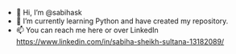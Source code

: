 - 👋 Hi, I’m @sabihask
- 🌱 I’m currently learning Python and have created my repository.
- 📫 You can reach me here or over LinkedIn https://www.linkedin.com/in/sabiha-sheikh-sultana-13182089/
<!---
- 💞️ I’m looking to collaborate on ...
- 📫 How to reach me ...
--->

<!---
sabihask/sabihask is a ✨ special ✨ repository because its `README.md` (this file) appears on your GitHub profile.
You can click the Preview link to take a look at your changes.
--->

